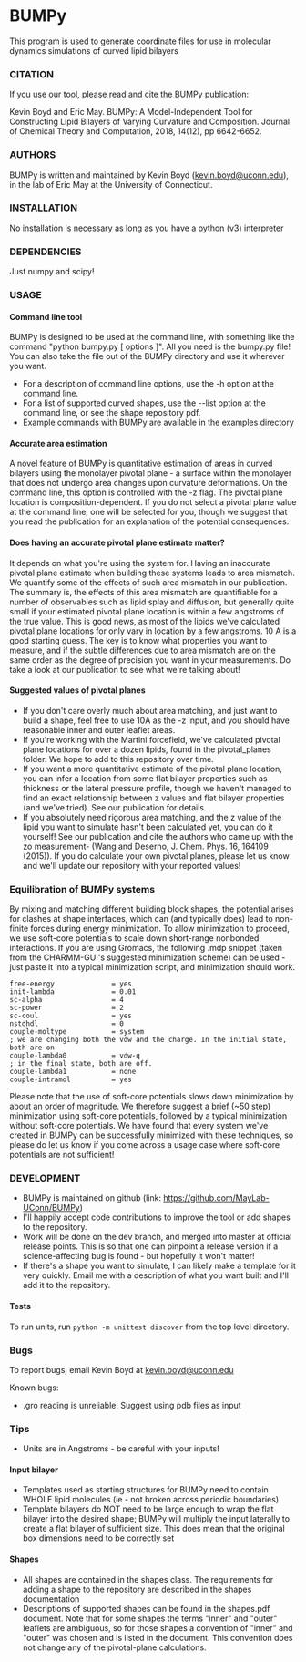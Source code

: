 #			BUMPy

This program is used to generate coordinate files for use in molecular dynamics simulations of curved lipid bilayers

### CITATION
If you use our tool, please read and cite the BUMPy publication:

Kevin Boyd and Eric May. BUMPy: A Model-Independent Tool for Constructing Lipid Bilayers of Varying Curvature and Composition. 
Journal of Chemical Theory and Computation, 2018, 14(12), pp 6642-6652.

### AUTHORS
BUMPy is written and maintained by Kevin Boyd (kevin.boyd@uconn.edu), in the lab of Eric May at the University of Connecticut.

### INSTALLATION
No installation is necessary as long as you have a python (v3) interpreter

### DEPENDENCIES
Just numpy and scipy!

### USAGE
#### Command line tool
BUMPy is designed to be used at the command line, with something like the command "python bumpy.py [ options ]". All you
need is the bumpy.py file! You can also take the file out of the BUMPy directory and use it wherever you want.
* For a description of command line options, use the -h option at the command line.
* For a list of supported curved shapes, use the --list option at the command line, or see the shape repository pdf.
* Example commands with BUMPy are available in the examples directory
#### Accurate area estimation
A novel feature of BUMPy is quantitative estimation of areas in curved bilayers using the monolayer pivotal plane - a surface
within the monolayer that does not undergo area changes upon curvature deformations. On the command line, this option is
controlled with the -z flag. The pivotal plane location is composition-dependent. If you do not select a pivotal plane value at the command line, one will be selected for you, though we suggest that you read the publication for an explanation of the potential consequences.
#### Does having an accurate pivotal plane estimate matter?
It depends on what you're using the system for. Having an inaccurate pivotal plane estimate when building these systems
leads to area mismatch. We quantify some of the effects of such area mismatch in our publication. The summary is,
the effects of this area mismatch are quantifiable for a number of observables such as lipid splay and diffusion, but
generally quite small if your estimated pivotal plane location is within a few angstroms of the true value. This is good
news, as most of the lipids we've calculated pivotal plane locations for only vary in location by a few angstroms. 10 A
is a good starting guess. The key is to know what properties you want to measure, and if the subtle differences due to
area mismatch are on the same order as the degree of precision you want in your measurements. Do take a look at our publication to see what we're talking about!
#### Suggested values of pivotal planes
* If you don't care overly much about area matching, and just want to build a shape, feel free to use 10A as the -z input,
and you should have reasonable inner and outer leaflet areas.
* If you're working with the Martini forcefield, we've calculated pivotal plane locations for over a dozen lipids, found
in the pivotal_planes folder. We hope to add to this repository over time.
* If you want a more quantitative estimate of the pivotal plane location, you can infer a location from some flat bilayer
properties such as thickness or the lateral pressure profile, though we haven't managed to find an exact relationship between
z values and flat bilayer properties (and we've tried). See our publication for details.
* If you absolutely need rigorous area matching, and the z value of the lipid you want to simulate hasn't been calculated yet, you can do it yourself! See our publication and cite the authors who came up with the zo measurement- (Wang and Deserno, J. Chem. Phys. 16, 164109 (2015)). If you do calculate your own pivotal planes, please let us know and we'll update our repository with your reported values!

### Equilibration of BUMPy systems
By mixing and matching different building block shapes, the potential arises for clashes at shape interfaces, which can
(and typically does) lead to non-finite forces during energy minimization. To allow minimization to proceed, we use soft-core
potentials to scale down short-range nonbonded interactions. If you are using Gromacs, the following .mdp snippet (taken from the CHARMM-GUI's suggested minimization scheme) can be used - just paste it into a typical minimization script, and minimization should work.
```
free-energy              = yes
init-lambda              = 0.01
sc-alpha                 = 4
sc-power                 = 2
sc-coul                  = yes
nstdhdl                  = 0
couple-moltype           = system
; we are changing both the vdw and the charge. In the initial state, both are on
couple-lambda0           = vdw-q
; in the final state, both are off.
couple-lambda1           = none
couple-intramol          = yes
```
Please note that the use of soft-core potentials slows down minimization by about an order of magnitude. We therefore suggest
a brief (~50 step) minimization using soft-core potentials, followed by a typical minimization without soft-core potentials. We
have found that every system we've created in BUMPy can be successfully minimized with these techniques, so please do let us know
if you come across a usage case where soft-core potentials are not sufficient!

### DEVELOPMENT
* BUMPy is maintained on github (link: https://github.com/MayLab-UConn/BUMPy)
* I'll happily accept code contributions to improve the tool or add shapes to the repository.
* Work will be done on the dev branch, and merged into master at official release points. This is so that
  one can pinpoint a release version if a science-affecting bug is found - but hopefully it won't matter!
* If there's a shape you want to simulate, I can likely make a template for it very quickly. Email me with a description of what you want built and I'll add it to the repository.

#### Tests
To run units, run `python -m unittest discover` from the top level directory.

### Bugs
To report bugs, email Kevin Boyd at kevin.boyd@uconn.edu

Known bugs:
* .gro reading is unreliable. Suggest using pdb files as input
### Tips
* Units are in Angstroms - be careful with your inputs!
#### Input bilayer
* Templates used as starting structures for BUMPy need to contain WHOLE lipid molecules (ie - not broken across periodic boundaries)
* Template bilayers do NOT need to be large enough to wrap the flat bilayer into the desired shape; BUMPy will multiply the input laterally to create a flat bilayer of sufficient size. This does mean that the original box dimensions need to be correctly set
#### Shapes
* All shapes are contained in the shapes class. The requirements for adding a shape to the repository are described in the shapes documentation
* Descriptions of supported shapes can be found in the shapes.pdf document. Note that for some shapes the terms "inner" and "outer" leaflets are ambiguous, so for those shapes a convention of "inner" and "outer" was chosen and is listed in the document. This convention does not change any of the pivotal-plane calculations.
